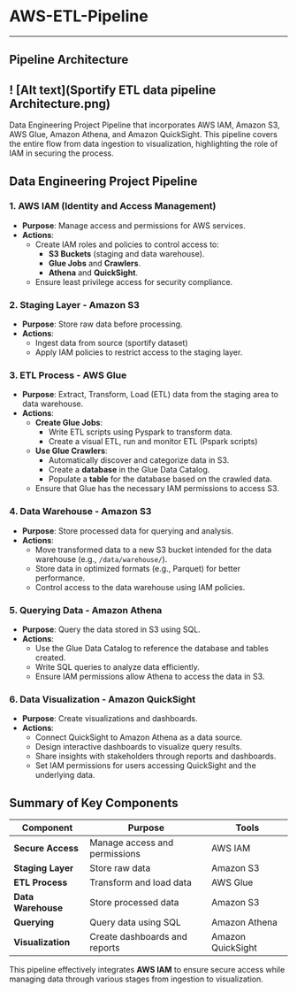 # AWS-ETL-Pipeline
---
## Pipeline Architecture
! [Alt text](Sportify ETL data pipeline Architecture.png)
---
Data Engineering Project Pipeline that incorporates AWS IAM, Amazon S3, AWS Glue, Amazon Athena, and Amazon QuickSight. This pipeline covers the entire flow from data ingestion to visualization, highlighting the role of IAM in securing the process.
## Data Engineering Project Pipeline

### 1. **AWS IAM (Identity and Access Management)**
- **Purpose**: Manage access and permissions for AWS services.
- **Actions**:
  - Create IAM roles and policies to control access to:
    - **S3 Buckets** (staging and data warehouse).
    - **Glue Jobs** and **Crawlers**.
    - **Athena** and **QuickSight**.
  - Ensure least privilege access for security compliance.

### 2. **Staging Layer - Amazon S3**
- **Purpose**: Store raw data before processing.
- **Actions**:
  - Ingest data from source (sportify dataset)
  - Apply IAM policies to restrict access to the staging layer.

### 3. **ETL Process - AWS Glue**
- **Purpose**: Extract, Transform, Load (ETL) data from the staging area to data warehouse.
- **Actions**:
  - **Create Glue Jobs**:
    - Write ETL scripts using Pyspark to transform data.
    - Create a visual ETL, run and monitor ETL (Pspark scripts)
  - **Use Glue Crawlers**:
    - Automatically discover and categorize data in S3.
    - Create a **database** in the Glue Data Catalog.
    - Populate a **table** for the database based on the crawled data.
  - Ensure that Glue has the necessary IAM permissions to access S3.

### 4. **Data Warehouse - Amazon S3**
- **Purpose**: Store processed data for querying and analysis.
- **Actions**:
  - Move transformed data to a new S3 bucket intended for the data warehouse (e.g., `/data/warehouse/`).
  - Store data in optimized formats (e.g., Parquet) for better performance.
  - Control access to the data warehouse using IAM policies.

### 5. **Querying Data - Amazon Athena**
- **Purpose**: Query the data stored in S3 using SQL.
- **Actions**:
  - Use the Glue Data Catalog to reference the database and tables created.
  - Write SQL queries to analyze data efficiently.
  - Ensure IAM permissions allow Athena to access the data in S3.

### 6. **Data Visualization - Amazon QuickSight**
- **Purpose**: Create visualizations and dashboards.
- **Actions**:
  - Connect QuickSight to Amazon Athena as a data source.
  - Design interactive dashboards to visualize query results.
  - Share insights with stakeholders through reports and dashboards.
  - Set IAM permissions for users accessing QuickSight and the underlying data.

## Summary of Key Components
| **Component**        | **Purpose**                                     | **Tools**        |
|----------------------|-------------------------------------------------|------------------|
| **Secure Access**    | Manage access and permissions                   | AWS IAM          |
| **Staging Layer**    | Store raw data                                  | Amazon S3        |
| **ETL Process**      | Transform and load data                         | AWS Glue         |
| **Data Warehouse**   | Store processed data                            | Amazon S3        |
| **Querying**         | Query data using SQL                           | Amazon Athena     |
| **Visualization**     | Create dashboards and reports                   | Amazon QuickSight |

This pipeline effectively integrates **AWS IAM** to ensure secure access while managing data through various stages from ingestion to visualization. 
